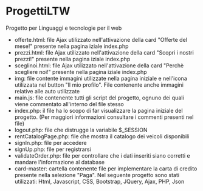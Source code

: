 # ProgettiLTW
Progetto per Linguaggi e tecnologie per il web
* offerte.html: file Ajax utilizzato nell'attivazione della card "Offerte del mese!" presente nella pagina iziale index.php
* prezzi.html: file Ajax utilizzato nell'attivazione della card "Scopri i nostri prezzi!" presente nella pagina iziale index.php 
* sceglinoi.html: file Ajax utilizzato nell'attivazione della card "Perchè scegliere noi!" presente nella pagina iziale index.php
* img: file contente immagini utilizzate nella pagina iniziale e nell'icona utilizzata nel button "Il mio profilo". File contenente anche immagini relative alle auto utilizzate
* main.js: file contenente tutti gli script del progetto, ognuno dei quali viene commentato all'interno del file stesso
* index.php: il file ha lo scopo di far visualizzare la pagina iniziale del progetto. (Per maggiori informazioni consultare i commenti presenti nel file)
* logout.php: file che distrugge la variabile $_SESSION
* rentCatalogPage.php: file che mostra il catalogo dei veicoli disponibili 
* signIn.php: file per accedere   
* signUp.php: file per registrarsi
* validateOrder.php: file per controllare che i dati inseriti siano corretti e mandare l'informazione al database
* card-master: cartella contenente file per implementare la carta di credito presente nella selezione "Paga".
Nel seguente progetto sono stati utilizzati: Html, Javascript, CSS, Bootstrap, JQuery, Ajax, PHP, Json
